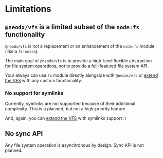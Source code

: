 # Limitations

## `@neodx/vfs` is a limited subset of the `node:fs` functionality

`@neodx/vfs` is not a replacement or an enhancement of the `node:fs` module (like a `fs-extra`).

The main goal of `@neodx/vfs` is to provide a high-level flexible abstraction for file system operations, not to provide a full-featured file system API.

Your always can use `fs` module directly alongside with `@neodx/vfs` or [extend the VFS](./extending.md) with any custom functionality.

### No support for symlinks

Currently, symlinks are not supported because of their additional complexity.
This is a planned, but not a high-priority feature.

And, again, you can [extend the VFS](./extending.md) with symlinks support :)

## No sync API

Any file system operation is asynchronous by design.
Sync API is not planned.
